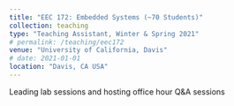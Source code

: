 ```yaml
---
title: "EEC 172: Embedded Systems (~70 Students)"
collection: teaching
type: "Teaching Assistant, Winter & Spring 2021"
# permalink: /teaching/eec172
venue: "University of California, Davis"
# date: 2021-01-01
location: "Davis, CA USA"
---
```


Leading lab sessions and hosting office hour Q&A sessions